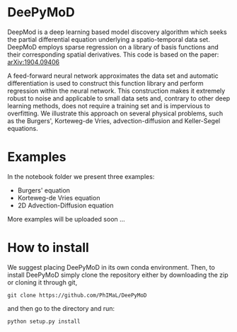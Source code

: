 # DeePyMoD

DeepMod is a deep learning based model discovery algorithm which seeks the partial differential equation underlying a spatio-temporal data set. DeepMoD employs sparse regression on a library of basis functions and their corresponding spatial derivatives. This code is based on the paper: [arXiv:1904.09406](http://arxiv.org/abs/1904.09406) 

A feed-forward neural network approximates the data set and automatic differentiation is used to construct this function library and perform regression within the neural network. This construction makes it extremely robust to noise and applicable to small data sets and, contrary to other deep learning methods, does not require a training set and is impervious to overfitting. We illustrate this approach on several physical problems, such as the Burgers', Korteweg-de Vries, advection-diffusion and Keller-Segel equations. 

# Examples
In the notebook folder we present three examples:
* Burgers' equation
* Korteweg-de Vries equation
* 2D Advection-Diffusion equation

More examples will be uploaded soon ... 

# How to install
We suggest placing DeePyMoD in its own conda environment. Then, to install DeePyMoD simply clone the repository either by downloading the zip or cloning it through git, 

`git clone https://github.com/PhIMaL/DeePyMoD`

and then go to the directory and run:

`python setup.py install`


